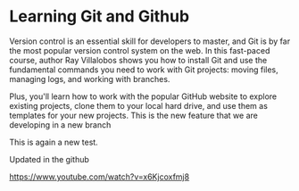 # Learning Git and Github

Version control is an essential skill for developers to master, and Git is by far the most popular version control system on the web. In this fast-paced course, author Ray Villalobos shows you how to install Git and use the fundamental commands you need to work with Git projects: moving files, managing logs, and working with branches.

Plus, you'll learn how to work with the popular GitHub website to explore existing projects, clone them to your local hard drive, and use them as templates for your new projects.
This is the new feature that we are developing in a new branch


This is again a new test.

Updated in the github


https://www.youtube.com/watch?v=x6Kjcoxfmj8

